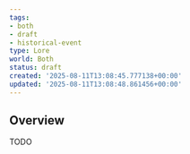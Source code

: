 ```yaml
---
tags:
- both
- draft
- historical-event
type: Lore
world: Both
status: draft
created: '2025-08-11T13:08:45.777138+00:00'
updated: '2025-08-11T13:08:48.861456+00:00'
---
```




## Overview

TODO
